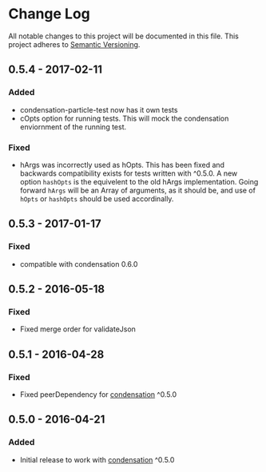 # Change Log
All notable changes to this project will be documented in this file.
This project adheres to [Semantic Versioning](http://semver.org/).

## 0.5.4 - 2017-02-11
### Added
- condensation-particle-test now has it own tests
- cOpts option for running tests.  This will mock the condensation
  enviornment of the running test.

### Fixed
- hArgs was incorrectly used as hOpts.  This has been fixed and
  backwards compatibility exists for tests written with ^0.5.0. A new
  option `hashOpts` is the equivelent to the old hArgs implementation.
  Going forward `hArgs` will be an Array of arguments, as it should be,
  and use of `hOpts` or `hashOpts` should be used accordinally.


## 0.5.3 - 2017-01-17
### Fixed
- compatible with condensation 0.6.0

## 0.5.2 - 2016-05-18
### Fixed
- Fixed merge order for validateJson

## 0.5.1 - 2016-04-28
### Fixed
- Fixed peerDependency for [condensation][condensation-url] ^0.5.0

## 0.5.0 - 2016-04-21
### Added
- Initial release to work with [condensation][condensation-url] ^0.5.0


[condensation-url]: https://github.com/SungardAS/condensation
